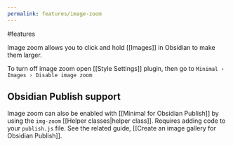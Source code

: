 ```yaml
---
permalink: features/image-zoom
---
```

#features

Image zoom allows you to click and hold [[Images]] in Obsidian to make them larger.

To turn off image zoom open [[Style Settings]] plugin, then go to `Minimal › Images › Disable image zoom`

## Obsidian Publish support

Image zoom can also be enabled with [[Minimal for Obsidian Publish]] by using the `img-zoom` [[Helper classes|helper class]]. Requires adding code to your `publish.js` file. See the related guide, [[Create an image gallery for Obsidian Publish]]. 